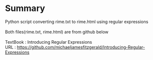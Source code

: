 # Summary
Python script converting rime.txt to rime.html using regular expressions<br>
<br>
Both files(rime.txt, rime.html) are from github below<br>
<br>
TextBook : Introducing Regular Expressions<br>
URL : https://github.com/michaeljamesfitzgerald/Introducing-Regular-Expressions<br>
